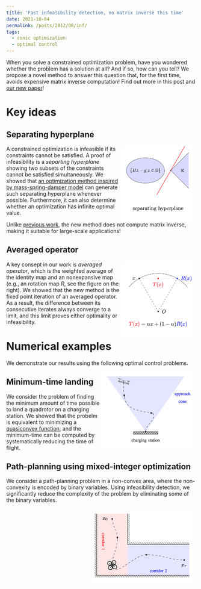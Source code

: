 ```yaml
---
title: 'Fast infeasibility detection, no matrix inverse this time'
date: 2021-10-04
permalink: /posts/2012/08/inf/
tags:
  - conic optimization
  - optimal control
---
```


When you solve a constrained optimization problem, have you wondered whether the problem has a solution at all? And if so, how can you tell? We propose a novel method to answer this question that, for the first time, avoids expensive matrix inverse computation! Find out more in this post and [our new paper](https://arxiv.org/pdf/2109.02756.pdf)! 

# Key ideas

## Separating hyperplane

<img src="/images/separate.png" width="200" height="200" img align='right'>

A constrained optimization is infeasible if its constraints cannot be satisfied. A proof of infeasibility is a <em>separting hyperplane</em> showing two subsets of the constraints cannot be satisfied simultaneously. We showed that [an optimization method inspired by mass-spring-damper model](/_posts/2021-10-03-pipg) can generate such separating hyperplane whenever possible. Furthermore, it can also determine whether an optimization has infinite optimal value.

Unlike [previous work](https://link.springer.com/article/10.1007/s10957-019-01575-y), the new method does not compute matrix inverse, making it suitable for large-scale applications!

## Averaged operator

<img src="/images/operator.png" width="200" height="200" img align='right' title="Moreau's decomposition">

A key consept in our work is <em>averaged operator</em>, which is the weighted average of the identity map and an nonexpansive map (e.g., an rotation map $R$, see the figure on the right). We showed that the new method is the fixed point iteration of an averaged operator. As a result, the difference between its consecutive iterates always converge to a limit, and this limit proves either optimality or infeasibility.

# Numerical examples

We demonstrate our results using the following optimal control problems.

<img src="/images/landing.png" width="256" height="200" img align='right'>

## Minimum-time landing

We consider the problem of finding the minimum amount of time possible to land a quadrotor on a charging station. We showed that the probelm is equivalent to minimizing a [quasiconvex function](https://en.wikipedia.org/wiki/Quasiconvex_function), and the minimum-time can be computed by systematically reducing the time of flight.



## Path-planning using mixed-integer optimization

We consider a path-planning problem in a non-convex area, where the non-convexity is encoded by binary variables. Using infeasibility detection, we significantly reduce the complexity of the problem by eliminating some of the binary variables. 

<img src="/images/mixed.png" width="286" height="200" img align='right'>

